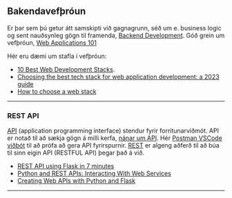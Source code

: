 
## Bakendavefþróun
Er þar sem þú getur átt samskipti við gagnagrunn, séð um e. business logic og sent nauðsynleg gögn til framenda, [Backend Development](https://levelup.gitconnected.com/the-2020-web-developer-roadmap-76503ddfb327#eb3d). 
Góð grein um vefþróun, [Web Applications 101](https://www.robinwieruch.de/web-applications/)

Hér eru dæmi um stafla í vefþróun:
- [10 Best Web Development Stacks](https://dev.to/snevy1/10-best-web-development-stacks-409i).
- [Choosing the best tech stack for web application development: a 2023 guide](https://techwings.com/blog/choosing-the-best-tech-stack-for-web-app-development)
- [How to choose a web stack](https://positiwise.com/blog/how-to-choose-a-web-technology-stack-a-complete-guide)

---

### REST API
[API](https://www.youtube.com/watch?v=s7wmiS2mSXY) (application programming interface) stendur fyrir forritunarviðmót. API er notað til að sækja gögn á milli kerfa, [nánar um API](https://zapier.com/learn/apis/chapter-1-introduction-to-apis/). Hér [Postman VSCode viðbót](JSON/VSC_Postman/README.md) til að prófa að gera API fyrirspurnir. [REST](https://www.codecademy.com/article/what-is-rest) er algeng aðferð til að búa til sinn eigin API (RESTFUL API) þegar það á við.
- [REST API using Flask in 7 minutes](https://towardsdatascience.com/launch-your-own-rest-api-using-flask-python-in-7-minutes-c4373eb34239) 
- [Python and REST APIs: Interacting With Web Services](https://realpython.com/api-integration-in-python/)
- [Creating Web APIs with Python and Flask](https://programminghistorian.org/en/lessons/creating-apis-with-python-and-flask)

<!--
> [xmltodict 0.13.0](https://pypi.org/project/xmltodict/) _Makes working with XML feel like you are working with JSON_
-->

---

<!--
## Flask
[Flask](https://flask.palletsprojects.com/en/2.2.x/) er Python veframmi (_web framework_) sem er byggður á litlum kjarna og auðvelt er að framlengja hann með viðbótum í pakkaformi (_package manager_). Flask er talið meira _Pythonic_ en Django veframminn vegna þess að Flask vefforrit er skýrara (_explicit_). [Flask API](https://tedboy.github.io/flask/interface_api.html).


- [Node.js vs. Flask](https://hostadvice.com/blog/web-hosting/node-js/node-js-vs-flask/#:~:text=Developers%20can%20leverage%20these%20frameworks,created%20to%20extend%20existing%20microframeworks.)
  - Flask is the ideal solution for generating RESTful APIs that deliver lightning-fast responses to HTTP
  - Flask is a great choice for prototyping and building MVPs
  - Flask is a great option for creating web applications that don’t need to scale to extremely large sizes.
  - Node.js is ideal for developing SPAs 
  - Node.js is a powerful tool for building real-time applications such as chat applications, gaming application
  - Node.js is an ideal choice for developing applications requiring vast data storage processing.
-->


<!--
**Flask viðbætur og söfn:**
- WTForm
- flask_login, UserMixin, LoginManager
- flask_bcrypt (hash lykilorð)
- [TinyMCE](https://www.tiny.cloud/)
- Pyrebase4 fyrir Firebase.
- SQLAlchemy (ORM)

* [Data Structures For Python Developers (w/ Flask) - Course](https://www.youtube.com/watch?v=74NW-84BqbA&ab_channel=freeCodeCamp.org) 
- [Vefforritun 2 (3.önn)](https://github.com/vefthroun/Namsefni/tree/main/2-Flask#hva%C3%B0-er-flask)
-->
